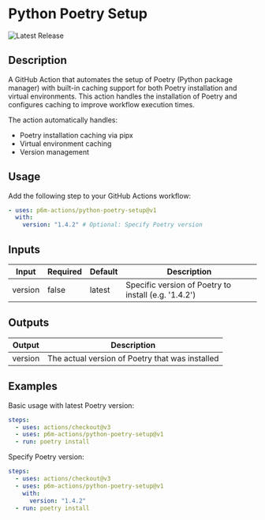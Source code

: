 # Python Poetry Setup

![Latest Release](https://img.shields.io/github/v/release/p6m-actions/python-poetry-setup?style=flat-square&label=Latest%20Release&color=blue)

## Description

A GitHub Action that automates the setup of Poetry (Python package manager) with built-in caching support for both Poetry installation and virtual environments. This action handles the installation of Poetry and configures caching to improve workflow execution times.

The action automatically handles:

- Poetry installation caching via pipx
- Virtual environment caching
- Version management

## Usage

Add the following step to your GitHub Actions workflow:

```yaml
- uses: p6m-actions/python-poetry-setup@v1
  with:
    version: "1.4.2" # Optional: Specify Poetry version
```

## Inputs

| Input   | Required | Default | Description                                          |
| ------- | -------- | ------- | ---------------------------------------------------- |
| version | false    | latest  | Specific version of Poetry to install (e.g. '1.4.2') |

## Outputs

| Output  | Description                                     |
| ------- | ----------------------------------------------- |
| version | The actual version of Poetry that was installed |

## Examples

Basic usage with latest Poetry version:

```yaml
steps:
  - uses: actions/checkout@v3
  - uses: p6m-actions/python-poetry-setup@v1
  - run: poetry install
```

Specify Poetry version:

```yaml
steps:
  - uses: actions/checkout@v3
  - uses: p6m-actions/python-poetry-setup@v1
    with:
      version: "1.4.2"
  - run: poetry install
```
